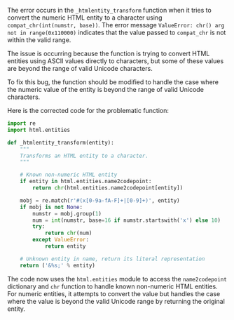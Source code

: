 The error occurs in the `_htmlentity_transform` function when it tries to convert the numeric HTML entity to a character using `compat_chr(int(numstr, base))`. The error message `ValueError: chr() arg not in range(0x110000)` indicates that the value passed to `compat_chr` is not within the valid range.

The issue is occurring because the function is trying to convert HTML entities using ASCII values directly to characters, but some of these values are beyond the range of valid Unicode characters.

To fix this bug, the function should be modified to handle the case where the numeric value of the entity is beyond the range of valid Unicode characters.

Here is the corrected code for the problematic function:

```python
import re
import html.entities

def _htmlentity_transform(entity):
    """
    Transforms an HTML entity to a character.
    """

    # Known non-numeric HTML entity
    if entity in html.entities.name2codepoint:
        return chr(html.entities.name2codepoint[entity])

    mobj = re.match(r'#(x[0-9a-fA-F]+|[0-9]+)', entity)
    if mobj is not None:
        numstr = mobj.group(1)
        num = int(numstr, base=16 if numstr.startswith('x') else 10)
        try:
            return chr(num)
        except ValueError:
            return entity

    # Unknown entity in name, return its literal representation
    return ('&%s;' % entity)
```

The code now uses the `html.entities` module to access the `name2codepoint` dictionary and `chr` function to handle known non-numeric HTML entities. For numeric entities, it attempts to convert the value but handles the case where the value is beyond the valid Unicode range by returning the original entity.